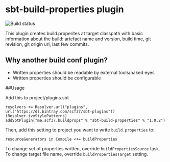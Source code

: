 # sbt-build-properties plugin
![Build status](https://travis-ci.org/scf37/sbt-build-properties.svg?branch=master)

This plugin creates build.properites at target classpath with basic information about the build: artefact name and version, build time, git revision, git origin url, last few commits.

## Why another build conf plugin?
- Written properties should be readable by external tools/naked eyes
- Written properties should be configurable

##Usage

Add this to project/plugins.sbt
```
resolvers += Resolver.url("plugins", url("https://dl.bintray.com/scf37/sbt-plugins"))(Resolver.ivyStylePatterns)
addSbtPlugin("me.scf37.buildprops" % "sbt-build-properties" % "1.0.2")
```

Then, add this setting to project you want to write `build.properties` to:
```
resourceGenerators in Compile <+= buildProperties
```

To change set of properties written, override `buildPropertiesSource` task. To change target file name, override `buildPropertiesTarget` setting.

